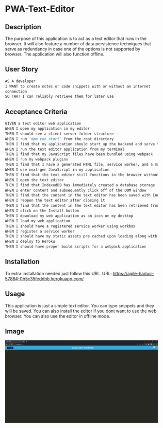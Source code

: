 # PWA-Text-Editor

## Description

The purpose of this application is to act as a text editor that runs in the browser. It will also feature a number of data persistence techniques that serve as redundancy in case one of the options is not supported by browser. The application will also function offline.

## User Story

```md
AS A developer
I WANT to create notes or code snippets with or without an internet
connection
SO THAT I can reliably retrieve them for later use
```
## Acceptance Criteria

```md
GIVEN a text editor web application
WHEN I open my application in my editor
THEN I should see a client server folder structure
WHEN I run `npm run start` from the root directory
THEN I find that my application should start up the backend and serve the client
WHEN I run the text editor application from my terminal
THEN I find that my JavaScript files have been bundled using webpack
WHEN I run my webpack plugins
THEN I find that I have a generated HTML file, service worker, and a manifest file
WHEN I use next-gen JavaScript in my application
THEN I find that the text editor still functions in the browser without errors
WHEN I open the text editor
THEN I find that IndexedDB has immediately created a database storage
WHEN I enter content and subsequently click off of the DOM window
THEN I find that the content in the text editor has been saved with IndexedDB
WHEN I reopen the text editor after closing it
THEN I find that the content in the text editor has been retrieved from our IndexedDB
WHEN I click on the Install button
THEN I download my web application as an icon on my desktop
WHEN I load my web application
THEN I should have a registered service worker using workbox
WHEN I register a service worker
THEN I should have my static assets pre cached upon loading along with subsequent pages and static assets
WHEN I deploy to Heroku
THEN I should have proper build scripts for a webpack application
```

## Installation

To extra installation needed just follow this URL.
URL: https://agile-harbor-57884-0b5c35feddbb.herokuapp.com/


## Usage

This application is just a simple text editor. You can type snippets and they will be saved. You can also install the editor if you dont want to use the web browser. You can also use the editor in offline mode.

## Image

![homepage](/images/JATE_HP.PNG)